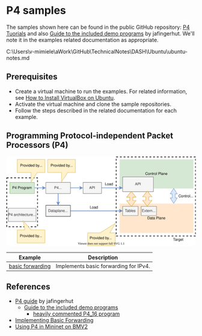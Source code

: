 
# P4 samples

The samples shown here can be found in the public GitHub repository: [P4 Tuorials](https://github.com/p4lang/tutorials) and also [Guide to the included demo programs](https://github.com/jafingerhut/p4-guide/blob/master/README-demos.md#guide-to-the-included-demo-programs) by jafingerhut. 
We'll note it in the examples related documentation as appropriate.

C:\Users\v-mimiele\aWork\GitHub\TechnicalNotes\DASH\Ubuntu\ubuntu-notes.md 

## Prerequisites

- Create a virtual machine to run the examples. For related information, see [How to Install VirtualBox on Ubuntu](../../../Ubuntu/ubuntu-notes.md#how-to-install-virtualbox-on-ubuntu). 
- Activate the virtual machine and clone the sample repositories.
- Follow the steps described in the related documentation for each example.


## Programming Protocol-independent Packet Processors (P4)

![pgm-target-via-p4](../images/pgm-target-via-p4.svg)


|Example|Description|
|--------|-----------|
|[basic forwarding](p4-basic-forwarding.md)|Implements basic forwarding for IPv4.|


## References

- [P4 guide](https://github.com/jafingerhut/p4-guide) by jafingerhut
    - [Guide to the included demo programs](https://github.com/jafingerhut/p4-guide/blob/master/README-demos.md#guide-to-the-included-demo-programs)
        - [heavily commented P4_16 program](https://github.com/jafingerhut/p4-guide/blob/master/demo1/demo1-heavily-commented.p4_16.p4)
- [Implementing Basic Forwarding](https://github.com/p4lang/tutorials/tree/master/exercises/basic)
- [Using P4 in Mininet on BMV2](bmv2.md)


